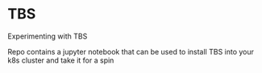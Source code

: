 # TBS
Experimenting with TBS

Repo contains a jupyter notebook that can be used to install TBS into your k8s cluster and take it for a spin
